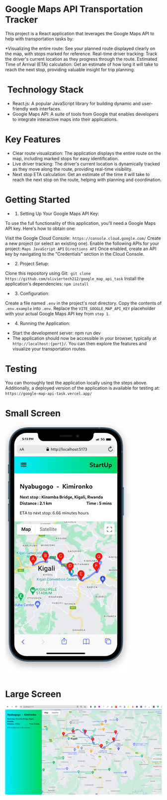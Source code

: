 # Google Maps API Transportation Tracker

This project is a React application that leverages the Google Maps API to help with transportation tasks by:

\*Visualizing the entire route: See your planned route displayed clearly on the map, with stops marked for reference.
Real-time driver tracking: Track the driver's current location as they progress through the route.
Estimated Time of Arrival (ETA) calculation: Get an estimate of how long it will take to reach the next stop, providing valuable insight for trip planning.

# ️ Technology Stack

- React.js: A popular JavaScript library for building dynamic and user-friendly web interfaces.
- Google Maps API: A suite of tools from Google that enables developers to integrate interactive maps into their applications.

# Key Features

- Clear route visualization: The application displays the entire route on the map, including marked stops for easy identification.
- Live driver tracking: The driver's current location is dynamically tracked as they move along the route, providing real-time visibility.
- Next stop ETA calculation: Get an estimate of the time it will take to reach the next stop on the route, helping with planning and coordination.

# Getting Started

- 1.  Setting Up Your Google Maps API Key:

To use the full functionality of this application, you'll need a Google Maps API key. Here's how to obtain one:

Visit the Google Cloud Console:` https://console.cloud.google.com/`
Create a new project (or select an existing one).
Enable the following APIs for your project:
`Maps JavaScript API`
`Directions API`
Once enabled, create an API key by navigating to the "Credentials" section in the Cloud Console.

- 2.  Project Setup:

Clone this repository using Git:` git clone https://github.com/oliviertech212/google_map_api_task`
Install the application's dependencies: `npm install`

- 3. Configuration:

Create a file named `.env` in the project's root directory.
Copy the contents of `.env.example` into `.env`.
Replace the `VITE_GOOGLE_MAP_API_KEY` placeholder with your actual Google Maps API key from `step 1`.

- 4. Running the Application:

* Start the development server: npm run dev
* The application should now be accessible in your browser, typically at` http://localhost:{port}/`. You can then explore the features and visualize your transportation routes.

# Testing

You can thoroughly test the application locally using the steps above.
Additionally, a deployed version of the application is available for testing at:
`https://google-map-api-task.vercel.app/`

# Small Screen

![alt text](image.png)

# Large Screen

![alt text](image-1.png)

